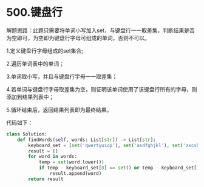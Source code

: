 # 500.键盘行

解题思路：此题只需要将单词小写加入set，与键盘行一一取差集，判断结果是否为空即可，为空即为键盘行字母可组成的单词，否则不可以。

1.定义键盘行字母组成的set集合;

2.遍历单词表中的单词；

3.单词取小写，并且与键盘行字母一一取差集；

4.若单词与键盘行字母取差集为空，则证明该单词使用了该键盘行所有的字母，则添加到结果列表中；

5.循环结束后，返回结果列表即为最终结果。

代码如下：

```python
class Solution:
    def findWords(self, words: List[str]) -> List[str]:
        keyboard_set = [set('qwertyuiop'), set('asdfghjkl'), set('zxcvbnm')]
        result = []
        for word in words:
            temp = set(word.lower())
            if temp - keyboard_set[0] == set() or temp - keyboard_set[1] == set() or temp - keyboard_set[2] == set():
                result.append(word)
        return result
```